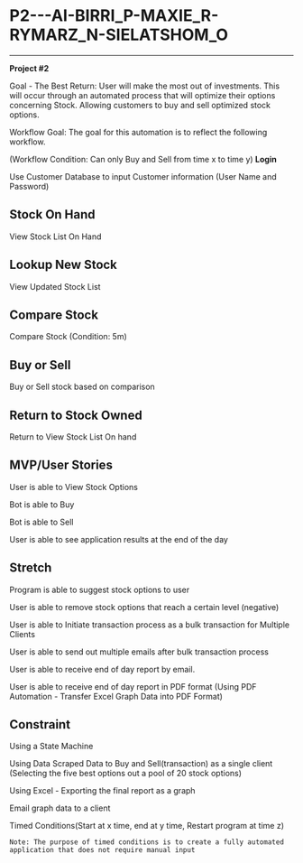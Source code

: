 # P2---AI-BIRRI_P-MAXIE_R-RYMARZ_N-SIELATSHOM_O
------------------------------------------------

**Project #2**

Goal - The Best Return: User will make the most out of investments. 
This will occur through an automated process that will optimize their options concerning Stock.
Allowing customers to buy and sell optimized stock options.

Workflow Goal: The goal for this automation is to reflect the following workflow.


(Workflow Condition: Can only Buy and Sell from time x to time y)
**Login**

Use Customer Database to input Customer information (User Name and Password)

Stock On Hand
---
View Stock List On Hand

Lookup New Stock
---
View Updated Stock List

Compare Stock
---
Compare Stock (Condition: 5m)

Buy or Sell 
---
Buy or Sell stock based on comparison

Return to Stock Owned
---
Return to View Stock List On hand

**MVP/User Stories**
--------------
User is able to View Stock Options

Bot is able to Buy

Bot is able to Sell

User is able to see application results at the end of the day

**Stretch**
--------------
Program is able to suggest stock options to user

User is able to remove stock options that reach a certain level (negative)

User is able to Initiate transaction process as a bulk transaction for Multiple Clients

User is able to send out multiple emails after bulk transaction process

User is able to receive end of day report by email.

User is able to receive end of day report in PDF format (Using PDF Automation - Transfer Excel Graph Data into PDF Format)

**Constraint**
--------------
Using a State Machine

Using Data Scraped Data to Buy and Sell(transaction) as a single client (Selecting the five best options out a pool of 20 stock options)

Using Excel - Exporting the final report as a graph

Email graph data to a client 

Timed Conditions(Start at x time, end at y time, Restart program at time z)

	Note: The purpose of timed conditions is to create a fully automated application that does not require manual input
